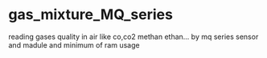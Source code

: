 # gas_mixture_MQ_series
reading gases quality in air like co,co2 methan ethan... by mq series sensor and madule and minimum of ram usage
